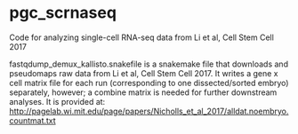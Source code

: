 # pgc_scrnaseq
Code for analyzing single-cell RNA-seq data from Li et al, Cell Stem Cell 2017

fastqdump_demux_kallisto.snakefile is a snakemake file that downloads and pseudomaps raw data from Li et al, Cell Stem Cell 2017. It writes a gene x cell matrix file for each run (corresponding to one dissected/sorted embryo) separately, however; a combine matrix is needed for further downstream analyses. It is provided at: http://pagelab.wi.mit.edu/page/papers/Nicholls_et_al_2017/alldat.noembryo.countmat.txt


